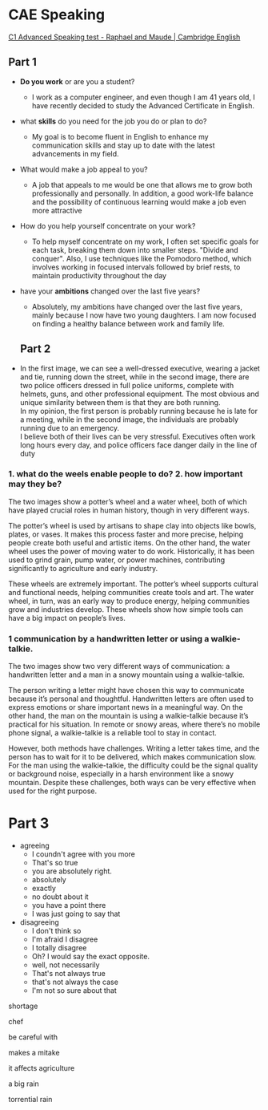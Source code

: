 # CAE Speaking

[C1 Advanced Speaking test - Raphael and Maude | Cambridge English](https://www.youtube.com/watch?v=5nGESyDgmdw)

## Part 1

- **Do you work** or are you a student?
  - I work as a computer engineer, and even though I am 41 years old, I have recently decided to study the Advanced Certificate in English.
- what **skills** do you need for the job you do or plan to do?
  - My goal is to become fluent in English to enhance my communication skills and stay up to date with the latest advancements in my field.
- What would make a job appeal to you?
  - A job that appeals to me would be one that allows me to grow both professionally and personally. In addition, a good work-life balance and the possibility of continuous learning would make a job even more attractive
- How do you help yourself concentrate on your work?
  - To help myself concentrate on my work, I often set specific goals for each task, breaking them down into smaller steps. "Divide and conquer". Also, I use techniques like the Pomodoro method, which involves working in focused intervals followed by brief rests, to maintain productivity throughout the day
- have your **ambitions** changed over the last five years?
  - Absolutely, my ambitions have changed over the last five years, mainly because I now have two young daughters. I am now focused on finding a healthy balance between work and family life.

  ## Part 2

- In the first image, we can see a well-dressed executive, wearing a jacket and tie, running down the street, while in the second image, there are two police officers dressed in full police uniforms, complete with helmets, guns, and other professional equipment. The most obvious and unique similarity between them is that they are both running.  
In my opinion, the first person is probably running because he is late for a meeting, while in the second image, the individuals are probably running due to an emergency.  
I believe both of their lives can be very stressful. Executives often work long hours every day, and police officers face danger daily in the line of duty

### 1. what do the weels enable people to do? 2. how important may they be?

The two images show a potter’s wheel and a water wheel, both of which have played crucial roles in human history, though in very different ways.

The potter’s wheel is used by artisans to shape clay into objects like bowls, plates, or vases. It makes this process faster and more precise, helping people create both useful and artistic items. On the other hand, the water wheel uses the power of moving water to do work. Historically, it has been used to grind grain, pump water, or power machines, contributing significantly to agriculture and early industry.

These wheels are extremely important. The potter’s wheel supports cultural and functional needs, helping communities create tools and art. The water wheel, in turn, was an early way to produce energy, helping communities grow and industries develop. These wheels show how simple tools can have a big impact on people’s lives.

### 1 communication by a handwritten letter or using a walkie-talkie.

The two images show two very different ways of communication: a handwritten letter and a man in a snowy mountain using a walkie-talkie.

The person writing a letter might have chosen this way to communicate because it’s personal and thoughtful. Handwritten letters are often used to express emotions or share important news in a meaningful way. On the other hand, the man on the mountain is using a walkie-talkie because it’s practical for his situation. In remote or snowy areas, where there’s no mobile phone signal, a walkie-talkie is a reliable tool to stay in contact.

However, both methods have challenges. Writing a letter takes time, and the person has to wait for it to be delivered, which makes communication slow. For the man using the walkie-talkie, the difficulty could be the signal quality or background noise, especially in a harsh environment like a snowy mountain. Despite these challenges, both ways can be very effective when used for the right purpose.

# Part 3

* agreeing
  * I coundn't agree with you more
  * That's so true
  * you are absolutely right.
  * absolutely
  * exactly
  * no doubt about it
  * you have a point there
  * I was just going to say that
* disagreeing
  * I don't think so
  * I'm afraid I disagree
  * I totally disagree
  * Oh? I would say the exact opposite.
  * well, not necessarily
  * That's not always true
  * that's not always the case
  * I'm not so sure about that


shortage

chef

be careful with 

makes a mitake

it affects agriculture

a big rain

torrential rain